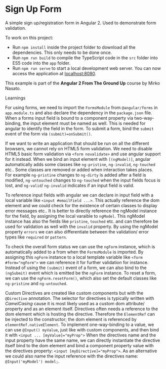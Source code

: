 # Sign Up Form

A simple sign up/registration form in Angular 2. Used to demonstrate form validation.

To work on this project:

* Run `npm install` inside the project folder to download all the dependencies. This only needs to be done once.
* Run `npm run build` to compile the TypeScript code in the `src` folder into ES5 code into the `app` folder.
* Run `npm run serve` to start a local development web server. You can now access the application at [localhost:8080](http://localhost:8080/).

This example is part of the **Angular 2 From The Ground Up** course by Mirko Nasato.


Learnings

For using forms, we need to import the `FormsModule` from `@angular/forms` in `app.module.ts` and also declare the dependency in the `package.json` file.
When a forms input field is bound to a component property via two-way-binding, the input element must be named as well.
This is needed for angular to identify the field in the form.
To submit a form, bind the `submit` event of the form via `(submit)=onSubmit()`.

If we want to write an application that should be run on all the different browsers, we cannot rely on HTML5 form validation.
We need to disable HTML5 basic form validation via `<form novalidate>` and use angular support for it instead.
When we bind an input element with `[(ngModel)]`, angular automatically adds some classes like `ng-pristine`, `ng-invalid`, `ng-touched` etc..
Some classes are removed or added when interaction takes places.
For example `ng-pristine` changes to `ng-dirty` is added after a field is modified, `ng-untouched` changes to `ng-touched` when the input fields focus is lost, and `ng-valid`/ `ng-invalid` indicates if an input field is valid.

To reference input fields with angular we can declare in input field with a local variable like `<input #emailField ...>`.
This actually reference the dom element and we could check for the existence of certain classes to display error messages etc..
It is better to directly reference the ngModel instance for the field, by assigning the local varaible to `ngModel`.
This ngModel instance has also the fields like `pristine`, `touched` etc. and can therefore be used for validation as well with the `invalid` property.
By using the ngModel property `errors` we can also differentiate between the validation/ error types like `required` or `pattern`. 

To check the overall form status we can use the `ngForm` instance, which is automatically added to a from when the `FormsModule` is imported.
By assigning this `ngForm` instance to a local template variable like `<form #form="ngForm">` we can reference it for further validation for instance.
Instead of using the `(submit)` event of a form, we can also bind to the `(ngSubmit)` event which is emitted be the `ngForm` instance.
To reset a form, we can use the `ngForm.resetForm()`, which also set the default classes like `ng-pristine` and `ng-untouched`.

Custom Directives are created like custom components but with the `@Directive` annotation.
The selector for directives is typically written with *CamelCasing* cause it is most likely used as a custom dom attribute/ property and as an element itself.
Directives often needs a reference to the dom element which is hosting the directive.
Therefore the `ElementRef` can be injected to the constructor; the dom element is referenced by `elementRef.nativeElement`.
To implement one-way-binding to a value, we can use `@Input() myValue`, just like with custom components, and then bind it with `<input ... [myValue]="myProp">`
When the directives name and the input property have the same name, we can directly instantiate the directive itself bind to the dom element and bind a component property value with the directives property: `<input [myDirective]="myProp">`.
As an alternative we could also name the input reference with the directives name: `@Input('myModel') model;`.
